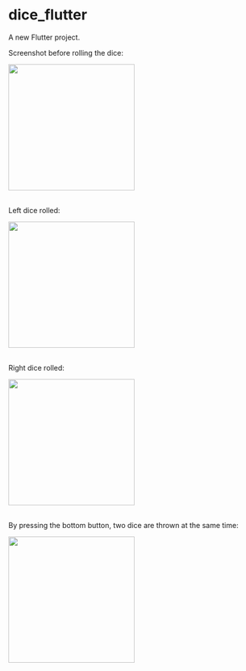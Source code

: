 # dice_flutter

A new Flutter project.

Screenshot before rolling the dice:<br/>
<p >
  <img width="250" src="https://user-images.githubusercontent.com/71442681/182325337-a579d5c0-cb27-406d-8b1c-4ffc119ba542.jpg">
</p>

<br/>
Left dice rolled:<br/>
<p >
  <img width="250" src="https://user-images.githubusercontent.com/71442681/182327658-92863c76-1031-4447-b687-76625c1df8a0.jpg">
</p>

<br/>
Right dice rolled:<br/>
<p>
  <img width="250" src="https://user-images.githubusercontent.com/71442681/182327715-bfe66ab1-68bf-4bad-b500-4f48caa0575e.jpg">
</p>

<br/>
By pressing the bottom button, two dice are thrown at the same time:<br/>
<p>
  <img width="250" src="https://user-images.githubusercontent.com/71442681/182327774-c8c2785c-bfbf-4360-86de-1263c4cb2e8d.jpg">
</p>

<br/>
